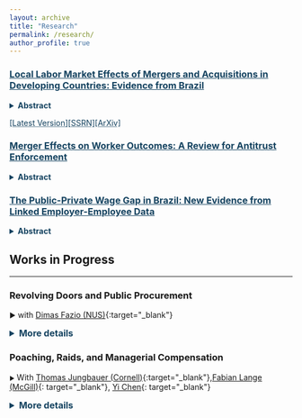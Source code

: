 ```yaml
---
layout: archive
title: "Research"
permalink: /research/
author_profile: true
---
```


<h3><a href="https://jvrcosta.github.io/files/vitor_costa_llm_ma_brazil.pdf" target="_blank" rel="noopener noreferrer" style="color: #154360; text-decoration: underline;text-decoration-style: solid;">Local Labor Market Effects of Mergers and Acquisitions in Developing Countries: Evidence from Brazil</a></h3>

<details>
<summary style="font-size:; color: #154360"><b>Abstract</b></summary>

I use matched employer-employee records merged with corporate tax information from 2003 to 2017 to estimate labor market-wide effects of mergers and acquisitions in Brazil. Pairs of commuting zone and industry sector define labor markets. In the following year of a merger, the market size falls by 10.8%. The employment adjustment is concentrated in merging firms. For the firms not involved in M&As, I estimate a 1.07% decline in workers’ earnings and a positive, although not significant, increase in their size. Most mergers have a predicted impact of zero points in concentration, measured by the Herfindahl–Hirschman Index (HHI). In spillover firms, earnings decline similarly for mergers with high and low predicted changes in HHI. Contrary to the recent literature on market concentration in developed economies, I find no evidence of oligopsonistic behavior in Brazilian labor markets. <a href="https://jvrcosta.github.io/files/vitor_costa_llm_ma_brazil.pdf" target="_blank" rel="noopener noreferrer" style="color: #154360; text-decoration: underline;text-decoration-style: dotted;">[Full Text]</a>

</details>

<a href="https://jvrcosta.github.io/files/vitor_costa_llm_ma_brazil.pdf" target="_blank" rel="noopener noreferrer" style="color: #154360; text-decoration: underline;text-decoration-style: dotted;">[Latest Version\]</a><a href="https://papers.ssrn.com/sol3/papers.cfm?abstract_id=4477819" target="_blank" rel="noopener noreferrer" style="color: #154360; text-decoration: underline;text-decoration-style: dotted;">[SSRN\]</a><a href="https://arxiv.org/abs/2306.08797" target="_blank" rel="noopener noreferrer" style="color: #154360; text-decoration: underline;text-decoration-style: dotted;">[ArXiv\]</a>

<h3><a href="https://jvrcosta.github.io/files/vitor_costa_ma_antitrust_rev.pdf" target="_blank" rel="noopener noreferrer" style="color: #154360; text-decoration: underline;text-decoration-style: solid;">Merger Effects on Worker Outcomes: A Review for Antitrust Enforcement</a></h3>

<details>
<summary style="color:#154360"><b>Abstract</b></summary>

Empirical findings point to a robust negative relationship between local employment concentration and wages. Despite the scarcity of merger challenges on the grounds of decreased labor market competition, economic theory, case law, and amassed evidence justify the incorporation of labor markets in the scope of antitrust’s scrutiny. This paper provides a comprehensive review of existing literature regarding the impact of mergers on employees and its relevance to antitrust policy. Additionally, it presents a summary of recommendations to antitrust agencies, drawing from the accumulated practice in the enforcement of product market competition. <a href="https://jvrcosta.github.io/files/vitor_costa_ma_antitrust_rev.pdf" target="_blank" rel="noopener noreferrer" style="color: #154360; text-decoration: underline;text-decoration-style: dotted;">[Full Text]</a>
</details>

<h3><a href="https://jvrcosta.github.io/files/vitor_costa_pub_pri_wagegap_brazil.pdf" target="_blank" rel="noopener noreferrer" style="color: #154360; text-decoration: underline;text-decoration-style: solid;">The Public-Private Wage Gap in Brazil: New Evidence from Linked Employer-Employee Data</a></h3>

<details>
<summary style="color:#154360"><b>Abstract</b></summary>

This study leverages 15 years of employer-employee administrative records from Brazil to examine wage differences between public and private sector workers. Using the Oaxaca-Blinder decomposition, I estimate the wage gap on average and across the earnings distribution. My findings confirm that public sector workers typically have higher earnings due to both their observable attributes and the public sector’s distinct wage structure, which significantly varies across government branches and levels. Over the earnings distribution, a consistent wage premium due to public sector compensation rules persists across all earnings deciles when worker fixed effects are included. This implies that horizontal wage freezes, often applied in periods of fiscal consolidation, can effectively reduce the public wage premium. <a href="https://jvrcosta.github.io/files/vitor_costa_pub_pri_wagegap_brazil.pdf" target="_blank" rel="noopener noreferrer" style="color: #154360; text-decoration: underline;text-decoration-style: dotted;">[Full Text]</a>
</details>


## Works in Progress
-----------------------------------------------------------------
### Revolving Doors and Public Procurement
<span style='font-size:12px;'>&#9658;</span> with [Dimas Fazio (NUS)](https://sites.google.com/view/dimasfazio){:target="_blank"}
<details>
&nbsp;<summary style="color:#154360; font-size:16px"><b>More details</b></summary>
 
We explore the relationship between procurement deals within the Brazilian federal government and the contingent of civil service workers switching into private-sector careers. We find preliminary evidence that public sector workers are more likely to work for a private sector firm that has celebrated a contract with their former government divisions. This is suggestive of *quid pro quo*  in the form of career benefits to public sector workers. 

</details>
 
### Poaching, Raids, and Managerial Compensation 
<span style='font-size:10px;'>&#9658;</span> With [Thomas Jungbauer (Cornell)](https://thomas-jungbauer.com/){:target="_blank"},[Fabian Lange (McGill)](http://www.fabianlange.ca){: target="_blank"}, [Yi Chen](https://sites.google.com/view/yichenecon/home?authuser=0){: target="_blank"}
<details>
<summary style="color:#154360; font-size:16px"><b>More details</b></summary>
 
Company directors are highly coveted professionals, not only because of their executive skills but also due to their access to  a wide range of professionals in their industry. We develop a model where potential employers poach executives taking into account the network of human capital these executives have previously interacted with in their career. We verify the predictions of the model using administrative matched employer-employee records form Brazil.  

</details>


